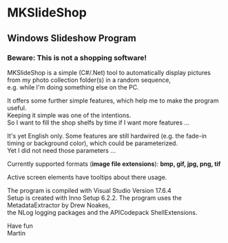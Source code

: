 # MKSlideShop
## Windows Slideshow Program

### Beware: This is not a shopping software!

MKSlideShop is a simple (C#/.Net) tool to automatically display pictures from my photo collection folder(s) in a random sequence,<br> 
e.g. while I'm doing something else on the PC.

It offers some further simple features, which help me to make the program useful.<br>
Keeping it simple was one of the intentions.<br>
So I want to fill the shop shelfs by time if I want more features ...

It's yet English only. Some features are still hardwired (e.g. the fade-in timing or background color), which could be parameterized.<br>
Yet I did not need those parameters ...

Currently supported formats (**image file extensions**): **bmp, gif, jpg, png, tif**

Active screen elements have tooltips about there usage.<br>

The program is compiled with Visual Studio Version 17.6.4<br>
Setup is created with Inno Setup 6.2.2.
The program uses the MetadataExtractor by Drew Noakes,<br>
the NLog logging packages and the APICodepack ShellExtensions.

Have fun<br>
Martin

